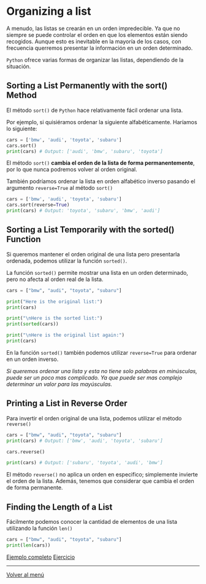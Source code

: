 # Organizing a list

A menudo, las listas se crearán en un orden impredecible. Ya que no siempre se puede controlar el orden en que los elementos están siendo recogidos. Aunque esto es inevitable en la mayoría de los casos, con frecuencia querremos presentar la información en un orden determinado.

`Python` ofrece varias formas de organizar las listas, dependiendo de la situación.

## Sorting a List Permanently with the sort() Method

El método `sort()` de `Python` hace relativamente fácil ordenar una lista.

Por ejemplo, si quisiéramos ordenar la siguiente alfabéticamente. Haríamos lo siguiente:

```python
cars = ['bmw', 'audi', 'toyota', 'subaru']
cars.sort()
print(cars) # Output: ['audi', 'bmw', 'subaru', 'toyota']
```

El método `sort()` **cambia el orden de la lista de forma permanentemente**, por lo que nunca podremos volver al orden original.

También podríamos ordenar la lista en orden alfabético inverso pasando el argumento `reverse=True` al método `sort()`

```python
cars = ['bmw', 'audi', 'toyota', 'subaru']
cars.sort(reverse=True)
print(cars) # Output: 'toyota', 'subaru', 'bmw', 'audi']
```

## Sorting a List Temporarily with the sorted() Function

Si queremos mantener el orden original de una lista pero presentarla ordenada, podemos utilizar la función `sorted()`.

La función `sorted()` permite mostrar una lista en un orden determinado, pero no afecta al orden real de la lista.

```python
cars = ["bmw", "audi", "toyota", "subaru"]

print("Here is the original list:")
print(cars)

print("\nHere is the sorted list:")
print(sorted(cars))

print("\nHere is the original list again:")
print(cars)
```

En la función `sorted()` también podemos utilizar `reverse=True` para ordenar en un orden inverso.

_Si queremos ordenar una lista y esta no tiene solo palabras en minúsculas, puede ser un poco mas complicado. Ya que puede ser mas complejo determinar un valor para las mayúsculas._

## Printing a List in Reverse Order

Para invertir el orden original de una lista, podemos utilizar el método `reverse()`

```python
cars = ["bmw", "audi", "toyota", "subaru"]
print(cars) # Output: ['bmw', 'audi', 'toyota', 'subaru']

cars.reverse()

print(cars) # Output: ['subaru', 'toyota', 'audi', 'bmw']
```

El método `reverse()` no aplica un orden en especifico; simplemente invierte el orden de la lista. Además, tenemos que considerar que cambia el orden de forma permanente.

## Finding the Length of a List

Fácilmente podemos conocer la cantidad de elementos de una lista utilizando la función `len()`

```python
cars = ["bmw", "audi", "toyota", "subaru"]
print(len(cars))
```

[Ejemplo completo](./xx-example-codes/0.3.3-organizing-list.py)
[Ejercicio](./xx-example-codes/0.3.4-organizing-list-exercise.py)

---

[Volver al menú](./0.0-Learn-the-basics.md)
